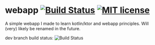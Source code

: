 # webapp [![Build Status](https://travis-ci.org/Benjozork/webapp.svg?branch=master)](https://travis-ci.org/Benjozork/webapp) [![MIT license](https://img.shields.io/badge/License-MIT-blue.svg)](https://lbesson.mit-license.org/) 
A simple webapp I made to learn kotlin/ktor and webapp principles. Will (very) likely be renamed in the future.

dev branch build status: ![Build Status](https://travis-ci.org/Benjozork/webapp.svg?branch=developement)
